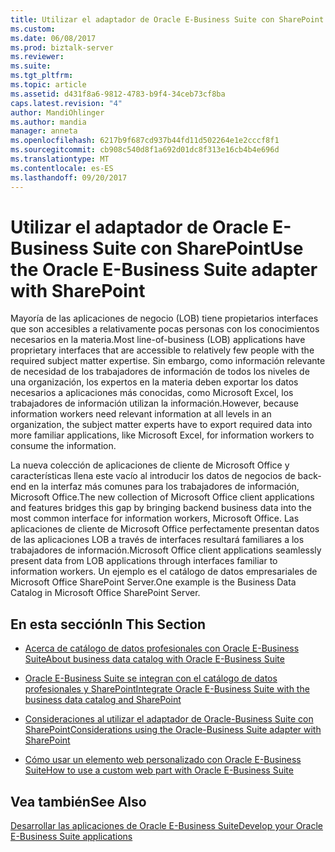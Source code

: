 ```yaml
---
title: Utilizar el adaptador de Oracle E-Business Suite con SharePoint | Documentos de Microsoft
ms.custom: 
ms.date: 06/08/2017
ms.prod: biztalk-server
ms.reviewer: 
ms.suite: 
ms.tgt_pltfrm: 
ms.topic: article
ms.assetid: d431f8a6-9812-4783-b9f4-34ceb73cf8ba
caps.latest.revision: "4"
author: MandiOhlinger
ms.author: mandia
manager: anneta
ms.openlocfilehash: 6217b9f687cd937b44fd11d502264e1e2cccf8f1
ms.sourcegitcommit: cb908c540d8f1a692d01dc8f313e16cb4b4e696d
ms.translationtype: MT
ms.contentlocale: es-ES
ms.lasthandoff: 09/20/2017
---
```

# <a name="use-the-oracle-e-business-suite-adapter-with-sharepoint"></a><span data-ttu-id="6b3a2-102">Utilizar el adaptador de Oracle E-Business Suite con SharePoint</span><span class="sxs-lookup"><span data-stu-id="6b3a2-102">Use the Oracle E-Business Suite adapter with SharePoint</span></span>
<span data-ttu-id="6b3a2-103">Mayoría de las aplicaciones de negocio (LOB) tiene propietarios interfaces que son accesibles a relativamente pocas personas con los conocimientos necesarios en la materia.</span><span class="sxs-lookup"><span data-stu-id="6b3a2-103">Most line-of-business (LOB) applications have proprietary interfaces that are accessible to relatively few people with the required subject matter expertise.</span></span> <span data-ttu-id="6b3a2-104">Sin embargo, como información relevante de necesidad de los trabajadores de información de todos los niveles de una organización, los expertos en la materia deben exportar los datos necesarios a aplicaciones más conocidas, como Microsoft Excel, los trabajadores de información utilizan la información.</span><span class="sxs-lookup"><span data-stu-id="6b3a2-104">However, because information workers need relevant information at all levels in an organization, the subject matter experts have to export required data into more familiar applications, like Microsoft Excel, for information workers to consume the information.</span></span>  
  
 <span data-ttu-id="6b3a2-105">La nueva colección de aplicaciones de cliente de Microsoft Office y características llena este vacío al introducir los datos de negocios de back-end en la interfaz más comunes para los trabajadores de información, Microsoft Office.</span><span class="sxs-lookup"><span data-stu-id="6b3a2-105">The new collection of Microsoft Office client applications and features bridges this gap by bringing backend business data into the most common interface for information workers, Microsoft Office.</span></span> <span data-ttu-id="6b3a2-106">Las aplicaciones de cliente de Microsoft Office perfectamente presentan datos de las aplicaciones LOB a través de interfaces resultará familiares a los trabajadores de información.</span><span class="sxs-lookup"><span data-stu-id="6b3a2-106">Microsoft Office client applications seamlessly present data from LOB applications through interfaces familiar to information workers.</span></span> <span data-ttu-id="6b3a2-107">Un ejemplo es el catálogo de datos empresariales de Microsoft Office SharePoint Server.</span><span class="sxs-lookup"><span data-stu-id="6b3a2-107">One example is the Business Data Catalog in Microsoft Office SharePoint Server.</span></span>  
  
## <a name="in-this-section"></a><span data-ttu-id="6b3a2-108">En esta sección</span><span class="sxs-lookup"><span data-stu-id="6b3a2-108">In This Section</span></span>  
  
-   [<span data-ttu-id="6b3a2-109">Acerca de catálogo de datos profesionales con Oracle E-Business Suite</span><span class="sxs-lookup"><span data-stu-id="6b3a2-109">About business data catalog with Oracle E-Business Suite</span></span>](../../adapters-and-accelerators/adapter-oracle-ebs/about-business-data-catalog-with-oracle-e-business-suite.md)  
  
-   [<span data-ttu-id="6b3a2-110">Oracle E-Business Suite se integran con el catálogo de datos profesionales y SharePoint</span><span class="sxs-lookup"><span data-stu-id="6b3a2-110">Integrate Oracle E-Business Suite with the business data catalog and SharePoint</span></span>](../../adapters-and-accelerators/adapter-oracle-ebs/integrate-oracle-e-business-suite-with-the-business-data-catalog-and-sharepoint.md)  
  
-   [<span data-ttu-id="6b3a2-111">Consideraciones al utilizar el adaptador de Oracle-Business Suite con SharePoint</span><span class="sxs-lookup"><span data-stu-id="6b3a2-111">Considerations using the Oracle-Business Suite adapter with SharePoint</span></span>](../../adapters-and-accelerators/adapter-oracle-ebs/considerations-using-the-oracle-business-suite-adapter-with-sharepoint.md)  
  
-   [<span data-ttu-id="6b3a2-112">Cómo usar un elemento web personalizado con Oracle E-Business Suite</span><span class="sxs-lookup"><span data-stu-id="6b3a2-112">How to use a custom web part with Oracle E-Business Suite</span></span>](../../adapters-and-accelerators/adapter-oracle-ebs/how-to-use-a-custom-web-part-with-oracle-e-business-suite.md)  
  
## <a name="see-also"></a><span data-ttu-id="6b3a2-113">Vea también</span><span class="sxs-lookup"><span data-stu-id="6b3a2-113">See Also</span></span>  
[<span data-ttu-id="6b3a2-114">Desarrollar las aplicaciones de Oracle E-Business Suite</span><span class="sxs-lookup"><span data-stu-id="6b3a2-114">Develop your Oracle E-Business Suite applications</span></span>](../../adapters-and-accelerators/adapter-oracle-ebs/develop-your-oracle-e-business-suite-applications.md)
